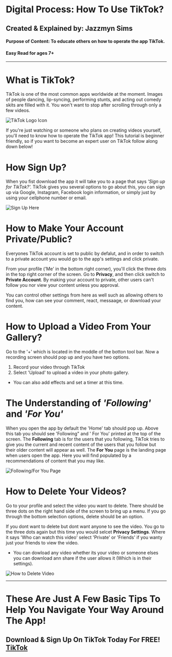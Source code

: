 # Digital Process: How To Use TikTok?
## Created & Explained by: Jazzmyn Sims 
#### Purpose of Content: To educate others on how to operate the app TikTok.
#### Easy Read for ages 7+

---
# **What is TikTok?**

TikTok is one of the most common apps worldwide at the moment. Images of people dancing, lip-syncing, performing stunts, and acting out comedy skits are filled with it. You won't want to stop after scrolling through only a few videos.

![TikTok Logo Icon](https://techcrunch.com/wp-content/uploads/2019/11/tik-tok-ios-icon.jpg?w=1390&crop=1)

If you're just watching or someone who plans on creating videos yourself, you'll need to know how to operate the TikTok app! This tutorial is beginner friendly, so if you want to become an expert user on TikTok follow along down below!


# **How Sign Up?**

When you fist download the app it will take you to a page that says *'Sign up for TikTok?'.* TikTok gives you several options to go about this, you can sign up via Google, Instagram, Facebook login information, or simply just by using your cellphone number or email.

![Sign Up Here](http://www.snapfont.com/wp-content/uploads/2019/12/img_4153.jpg)


# **How to Make Your Account Private/Public?**

Everyones TikTok account is set to public by defalut, and in order to switch to a private account you would go to the app's settings and click private.

From your profile ('Me' in the bottom right corner), you'll click the three dots in the top right corner of the screen. Go to **Privacy**, and then click switch to **Private Account**. By making your account to private, other users can't follow you nor view your content unless you approval.

You can control other settings from here as well such as allowing others to find you, how can see your comment, react, messaage, or download your content.


# **How to Upload a Video From Your Gallery?**

Go to the '+' which is located in the moddle of the botton tool bar. Now a recording screen should pop up and you have two options. 
1. Record your video through TikTok 
2. Select 'Upload' to upload a video in your photo gallery.

- You can also add effects and set a timer at this time. 

# **The Understanding of *'Following'* and *'For You'***

When you open the app by default the 'Home' tab should pop up. Above this tab you should see 'Following" and ' For You' printed at the top of the screen. The **Following** tab is for the users that you following, TikTok tries to give you the current and recent content of the users that you follow but their older content will appear as well. The **For You** page is the landing page when users open the app. Here you will find populated by a recommendations of content that you may like.

![Following/For You Page](https://www.socialmediaexaminer.com/wp-content/uploads/2020/04/tiktok-for-you-page-350@2x.png)


# **How to Delete Your Videos?**

Go to your profile and select the video you want to delete. There should be three dots on the right hand side of the screen to bring up a menu. If you go through the bottom selection options, delete should be an option. 

If you dont want to delete but dont want anyone to see the video. You go to the three dots again but this time you would selcet **Privacy Settings**. Where it says 'Who can watch this video' select 'Private' or 'Friends' if you wanty just your friends to view the video. 
 
- You can dowload any video whether its your video or someone elses you can download ann share if the user allows it (Which is in their settings). 

![How to Delete Video](https://i.insider.com/5dd83cc7fd9db23d55730c93?width=1100&format=jpeg&auto=webp)

---

# **These Are Just A Few Basic Tips To Help You Navigate Your Way Around The App!**
## Download & Sign Up On TikTok Today For FREE! [TikTok](https://www.tiktok.com/en/)

